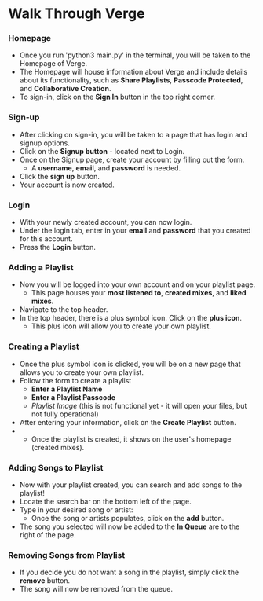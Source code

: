 # **Walk Through Verge** #

### **Homepage** ###
- Once you run 'python3 main.py' in the terminal, you will be taken to the Homepage of Verge. 
- The Homepage will house information about Verge and include details about its functionality, such as **Share Playlists**, **Passcode Protected**, and **Collaborative Creation**. 
- To sign-in, click on the **Sign In** button in the top right corner. 

### **Sign-up** ###
- After clicking on sign-in, you will be taken to a page that has login and signup options. 
- Click on the **Signup button** - located next to Login.
- Once on the Signup page, create your account by filling out the form. 
    - A **username**, **email**, and **password** is needed. 
- Click the **sign up** button. 
- Your account is now created. 

### **Login** ###
- With your newly created account, you can now login. 
- Under the login tab, enter in your **email** and **password** that you created for this account. 
- Press the **Login** button. 

### **Adding a Playlist** ###
- Now you will be logged into your own account and on your playlist page. 
    - This page houses your **most listened to**, **created mixes**, and **liked mixes**. 
- Navigate to the top header. 
- In the top header, there is a plus symbol icon. Click on the **plus icon**. 
    - This plus icon will allow you to create your own playlist. 

### **Creating a Playlist** ###
- Once the plus symbol icon is clicked, you will be on a new page that allows you to create your own playlist. 
- Follow the form to create a playlist
    - **Enter a Playlist Name**
    - **Enter a Playlist Passcode**
    - *Playlist Image* (this is not functional yet - it will open your files, but not fully operational)
- After entering your information, click on the **Create Playlist** button. 
- - Once the playlist is created, it shows on the user's homepage (created mixes).

### **Adding Songs to Playlist** ###
- Now with your playlist created, you can search and add songs to the playlist!
- Locate the search bar on the bottom left of the page. 
- Type in your desired song or artist:
    - Once the song or artists populates, click on the **add** button. 
- The song you selected will now be added to the **In Queue** are to the right of the page. 

### **Removing Songs from Playlist** ###
- If you decide you do not want a song in the playlist, simply click the **remove** button.
- The song will now be removed from the queue. 
